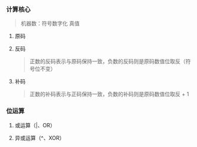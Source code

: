 ### 计算核心

> 机器数：符号数字化
> 真值

1. 原码

   > 

2. 反码

   > 正数的反码表示与原码保持一致，负数的反码则是原码数值位取反（符号位不变）

3. 补码

   > 正数的补码表示与正码保持一致，负数的补码则是原码数值位取反 + 1

### 位运算

1. 或运算（|、OR）

2. 异或运算（^、XOR）